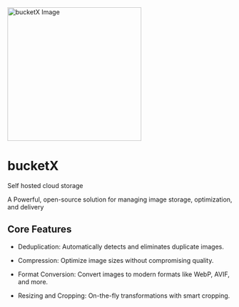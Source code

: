 
<img src="https://github.com/user-attachments/assets/1f10fb2d-65b1-4cbd-b6b0-681a66abbd37" width="300" height="300" alt="bucketX Image">

# bucketX

Self hosted cloud storage

A Powerful, open-source solution for managing image storage, optimization, and delivery

## Core Features

- Deduplication: Automatically detects and eliminates duplicate images.

- Compression: Optimize image sizes without compromising quality.

- Format Conversion: Convert images to modern formats like WebP, AVIF, and more.

- Resizing and Cropping: On-the-fly transformations with smart cropping.
